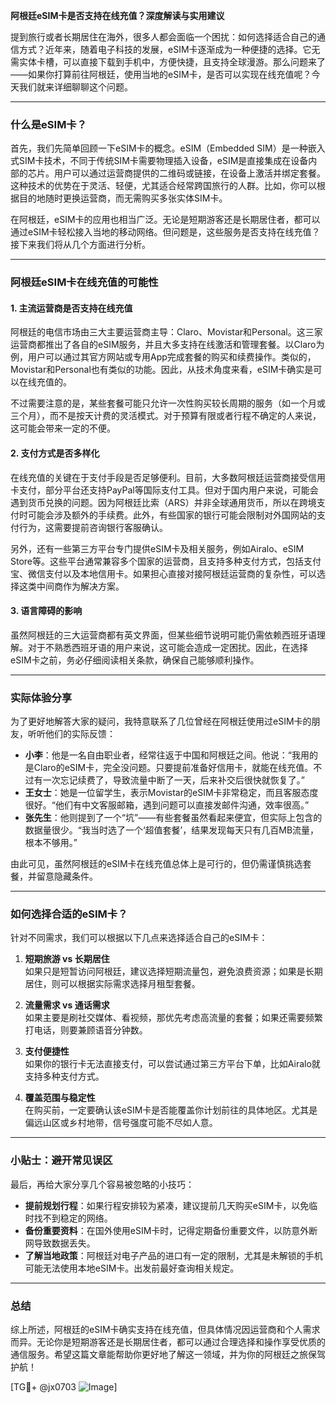 **阿根廷eSIM卡是否支持在线充值？深度解读与实用建议**

提到旅行或者长期居住在海外，很多人都会面临一个困扰：如何选择适合自己的通信方式？近年来，随着电子科技的发展，eSIM卡逐渐成为一种便捷的选择。它无需实体卡槽，可以直接下载到手机中，方便快捷，且支持全球漫游。那么问题来了——如果你打算前往阿根廷，使用当地的eSIM卡，是否可以实现在线充值呢？今天我们就来详细聊聊这个问题。

---

### 什么是eSIM卡？

首先，我们先简单回顾一下eSIM卡的概念。eSIM（Embedded SIM）是一种嵌入式SIM卡技术，不同于传统SIM卡需要物理插入设备，eSIM是直接集成在设备内部的芯片。用户可以通过运营商提供的二维码或链接，在设备上激活并绑定套餐。这种技术的优势在于灵活、轻便，尤其适合经常跨国旅行的人群。比如，你可以根据目的地随时更换运营商，而无需购买多张实体SIM卡。

在阿根廷，eSIM卡的应用也相当广泛。无论是短期游客还是长期居住者，都可以通过eSIM卡轻松接入当地的移动网络。但问题是，这些服务是否支持在线充值？接下来我们将从几个方面进行分析。

---

### 阿根廷eSIM卡在线充值的可能性

#### 1. **主流运营商是否支持在线充值**
阿根廷的电信市场由三大主要运营商主导：Claro、Movistar和Personal。这三家运营商都推出了各自的eSIM服务，并且大多支持在线激活和管理套餐。以Claro为例，用户可以通过其官方网站或专用App完成套餐的购买和续费操作。类似的，Movistar和Personal也有类似的功能。因此，从技术角度来看，eSIM卡确实是可以在线充值的。

不过需要注意的是，某些套餐可能只允许一次性购买较长周期的服务（如一个月或三个月），而不是按天计费的灵活模式。对于预算有限或者行程不确定的人来说，这可能会带来一定的不便。

#### 2. **支付方式是否多样化**
在线充值的关键在于支付手段是否足够便利。目前，大多数阿根廷运营商接受信用卡支付，部分平台还支持PayPal等国际支付工具。但对于国内用户来说，可能会遇到货币兑换的问题。因为阿根廷比索（ARS）并非全球通用货币，所以在跨境支付时可能会涉及额外的手续费。此外，有些国家的银行可能会限制对外国网站的支付行为，这需要提前咨询银行客服确认。

另外，还有一些第三方平台专门提供eSIM卡及相关服务，例如Airalo、eSIM Store等。这些平台通常兼容多个国家的运营商，且支持多种支付方式，包括支付宝、微信支付以及本地信用卡。如果担心直接对接阿根廷运营商的复杂性，可以选择这类中间商作为解决方案。

#### 3. **语言障碍的影响**
虽然阿根廷的三大运营商都有英文界面，但某些细节说明可能仍需依赖西班牙语理解。对于不熟悉西班牙语的用户来说，这可能会造成一定困扰。因此，在选择eSIM卡之前，务必仔细阅读相关条款，确保自己能够顺利操作。

---

### 实际体验分享

为了更好地解答大家的疑问，我特意联系了几位曾经在阿根廷使用过eSIM卡的朋友，听听他们的实际反馈：

- **小李**：他是一名自由职业者，经常往返于中国和阿根廷之间。他说：“我用的是Claro的eSIM卡，完全没问题。只要提前准备好信用卡，就能在线充值。不过有一次忘记续费了，导致流量中断了一天，后来补交后很快就恢复了。”  
- **王女士**：她是一位留学生，表示Movistar的eSIM卡非常稳定，而且客服态度很好。“他们有中文客服邮箱，遇到问题可以直接发邮件沟通，效率很高。”  
- **张先生**：他则提到了一个“坑”——有些套餐虽然看起来便宜，但实际上包含的数据量很少。“我当时选了一个‘超值套餐’，结果发现每天只有几百MB流量，根本不够用。”

由此可见，虽然阿根廷的eSIM卡在线充值总体上是可行的，但仍需谨慎挑选套餐，并留意隐藏条件。

---

### 如何选择合适的eSIM卡？

针对不同需求，我们可以根据以下几点来选择适合自己的eSIM卡：

1. **短期旅游 vs 长期居住**  
   如果只是短暂访问阿根廷，建议选择短期流量包，避免浪费资源；如果是长期居住，则可以根据实际需求选择月租型套餐。

2. **流量需求 vs 通话需求**  
   如果主要是刷社交媒体、看视频，那优先考虑高流量的套餐；如果还需要频繁打电话，则要兼顾语音分钟数。

3. **支付便捷性**  
   如果你的银行卡无法直接支付，可以尝试通过第三方平台下单，比如Airalo就支持多种支付方式。

4. **覆盖范围与稳定性**  
   在购买前，一定要确认该eSIM卡是否能覆盖你计划前往的具体地区。尤其是偏远山区或乡村地带，信号强度可能不尽如人意。

---

### 小贴士：避开常见误区

最后，再给大家分享几个容易被忽略的小技巧：
- **提前规划行程**：如果行程安排较为紧凑，建议提前几天购买eSIM卡，以免临时找不到稳定的网络。
- **备份重要资料**：在国外使用eSIM卡时，记得定期备份重要文件，以防意外断网导致数据丢失。
- **了解当地政策**：阿根廷对电子产品的进口有一定的限制，尤其是未解锁的手机可能无法使用本地eSIM卡。出发前最好查询相关规定。

---

### 总结

综上所述，阿根廷的eSIM卡确实支持在线充值，但具体情况因运营商和个人需求而异。无论你是短期游客还是长期居住者，都可以通过合理选择和操作享受优质的通信服务。希望这篇文章能帮助你更好地了解这一领域，并为你的阿根廷之旅保驾护航！

[TG💪+ @jx0703 ![Image](https://github.com/user-attachments/assets/dbca1d08-cadb-493c-b0ec-ad6f7a83f270)]